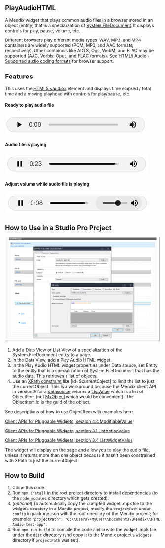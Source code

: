 ## PlayAudioHTML
A Mendix widget that plays common audio files in a browser stored in an 
object (entity) that is a specialization of [System.FileDocument](https://docs.mendix.com/howto8/data-models/working-with-images-and-files/). 
It displays controls for play, pause, volume, etc.

Different browsers play different media types. WAV, MP3, and MP4 containers 
are widely supported (PCM, MP3, and AAC formats, respectively). Other 
containers like ADTS, Ogg, WebM, and FLAC may be supported (AAC, Vorbis, 
Opus, and FLAC formats). See [HTML5 Audio - Supported audio coding formats](https://en.wikipedia.org/wiki/HTML5_audio#Supported_audio_coding_formats) 
for browser support.

## Features
This uses the [HTML5 
\<audio>](https://developer.mozilla.org/en-US/docs/Web/HTML/Element/audio) 
element and displays time elapsed / total time and a moving playhead with 
controls for play/pause, etc.

#### Ready to play audio file

![PlayAudio.png](readme-images/PlayAudio.png)

#### Audio file is playing

![PauseAudio.png](readme-images/PauseAudio.png)

#### Adjust volume while audio file is playing

![VolumAudio.png](readme-images/VolumeAudio.png)

## How to Use in a Studio Pro Project

<p align="center">
    <img src="readme-images/ConfigureAudioWidget.png" width="800" title="Configure Audio Widget" alt="Configure Audio Widget">
</p>

1. Add a Data View or List View of a specialization of the System.FileDocument 
entity to a page.
2. In the Data View, add a Play Audio HTML widget.
3. In the Play Audio HTML widget properties under Data source, set Entity 
to the entity that is a specialization of System.FileDocument that has the 
audio data. This retrieves a list of objects.
4. Use an [XPath constraint](https://docs.mendix.com/refguide/xpath-keywords-and-system-variables/) 
like [id=$currentObject] to limit the list to just the currentObject. This 
is a workaround because the Mendix client API in version 9 for a [datasource](https://docs.mendix.com/apidocs-mxsdk/apidocs/pluggable-widgets-property-types-9/#datasource) 
returns a [ListValue](https://docs.mendix.com/apidocs-mxsdk/apidocs/pluggable-widgets-client-apis-list-values/#listvalue) 
which is a list of ObjectItem (not [MxObject](https://apidocs.rnd.mendix.com/9/client/mendix_lib_MxObject.html) 
which would be convenient). The ObjectItem.id is the guid of the object.

See descriptions of how to use ObjectItem with examples here:

[Client APIs for Pluggable Widgets, section 4.4 ModifiableValue](https://docs.mendix.com/apidocs-mxsdk/apidocs/pluggable-widgets-client-apis/#modifiable-value)

[Client APIs for Pluggable Widgets, section 3.1 ListActionValue](https://docs.mendix.com/apidocs-mxsdk/apidocs/pluggable-widgets-client-apis-list-values/#listactionvalue)

[Client APIs for Pluggable Widgets, section 3.4 ListWidgetValue](https://docs.mendix.com/apidocs-mxsdk/apidocs/pluggable-widgets-client-apis-list-values/#listwidgetvalue)

The widget will display on the page and allow you to play the audio file, 
unless it returns more than one object because it hasn't been constrained 
with XPath to just the currentObject.

## How to Build

1. Clone this code.
2. Run `npm install` in the root project directory to install dependencies 
(to the `node_modules` directory which gets created).
3. (_optional_) To automatically copy the compiled widget .mpk file to the 
widgets directory in a Mendix project, modify the `projectPath` under 
`config` in package.json with the root directory of the Mendix project; 
for example: `"projectPath": "C:\\Users\\MyUser\\Documents\\Mendix\\HTML Audio-test-app"`.
4. Run `npm run build` to compile the code and create the widget .mpk 
file under the `dist` directory (and copy it to the Mendix project's 
`widgets` directory if `projectPath` was set).
